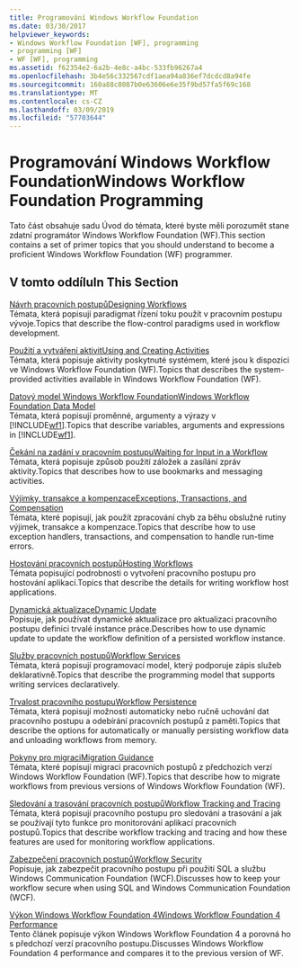 ```yaml
---
title: Programování Windows Workflow Foundation
ms.date: 03/30/2017
helpviewer_keywords:
- Windows Workflow Foundation [WF], programming
- programming [WF]
- WF [WF], programming
ms.assetid: f62354e2-6a2b-4e8c-a4bc-533fb96267a4
ms.openlocfilehash: 3b4e56c332567cdf1aea94a836ef7dcdcd8a94fe
ms.sourcegitcommit: 160a88c8087b0e63606e6e35f9bd57fa5f69c168
ms.translationtype: MT
ms.contentlocale: cs-CZ
ms.lasthandoff: 03/09/2019
ms.locfileid: "57703644"
---
```

# <a name="windows-workflow-foundation-programming"></a><span data-ttu-id="ea4e4-102">Programování Windows Workflow Foundation</span><span class="sxs-lookup"><span data-stu-id="ea4e4-102">Windows Workflow Foundation Programming</span></span>
<span data-ttu-id="ea4e4-103">Tato část obsahuje sadu Úvod do témata, které byste měli porozumět stane zdatní programátor Windows Workflow Foundation (WF).</span><span class="sxs-lookup"><span data-stu-id="ea4e4-103">This section contains a set of primer topics that you should understand to become a proficient Windows Workflow Foundation (WF) programmer.</span></span>  
  
## <a name="in-this-section"></a><span data-ttu-id="ea4e4-104">V tomto oddílu</span><span class="sxs-lookup"><span data-stu-id="ea4e4-104">In This Section</span></span>  
 [<span data-ttu-id="ea4e4-105">Návrh pracovních postupů</span><span class="sxs-lookup"><span data-stu-id="ea4e4-105">Designing Workflows</span></span>](designing-workflows.md)  
 <span data-ttu-id="ea4e4-106">Témata, která popisují paradigmat řízení toku použít v pracovním postupu vývoje.</span><span class="sxs-lookup"><span data-stu-id="ea4e4-106">Topics that describe the flow-control paradigms used in workflow development.</span></span>  
  
 [<span data-ttu-id="ea4e4-107">Použití a vytváření aktivit</span><span class="sxs-lookup"><span data-stu-id="ea4e4-107">Using and Creating Activities</span></span>](using-and-creating-activities.md)  
 <span data-ttu-id="ea4e4-108">Témata, která popisuje aktivity poskytnuté systémem, které jsou k dispozici ve Windows Workflow Foundation (WF).</span><span class="sxs-lookup"><span data-stu-id="ea4e4-108">Topics that describes the system-provided activities available in Windows Workflow Foundation (WF).</span></span>  
  
 [<span data-ttu-id="ea4e4-109">Datový model Windows Workflow Foundation</span><span class="sxs-lookup"><span data-stu-id="ea4e4-109">Windows Workflow Foundation Data Model</span></span>](data-model.md)  
 <span data-ttu-id="ea4e4-110">Témata, která popisují proměnné, argumenty a výrazy v [!INCLUDE[wf1](../../../includes/wf1-md.md)].</span><span class="sxs-lookup"><span data-stu-id="ea4e4-110">Topics that describe variables, arguments and expressions in [!INCLUDE[wf1](../../../includes/wf1-md.md)].</span></span>  
  
 [<span data-ttu-id="ea4e4-111">Čekání na zadání v pracovním postupu</span><span class="sxs-lookup"><span data-stu-id="ea4e4-111">Waiting for Input in a Workflow</span></span>](waiting-for-input-in-a-workflow.md)  
 <span data-ttu-id="ea4e4-112">Témata, která popisuje způsob použití záložek a zasílání zpráv aktivity.</span><span class="sxs-lookup"><span data-stu-id="ea4e4-112">Topics that describes how to use bookmarks and messaging activities.</span></span>  
  
 [<span data-ttu-id="ea4e4-113">Výjimky, transakce a kompenzace</span><span class="sxs-lookup"><span data-stu-id="ea4e4-113">Exceptions, Transactions, and Compensation</span></span>](exceptions-transactions-and-compensation.md)  
 <span data-ttu-id="ea4e4-114">Témata, které popisují, jak použít zpracování chyb za běhu obslužné rutiny výjimek, transakce a kompenzace.</span><span class="sxs-lookup"><span data-stu-id="ea4e4-114">Topics that describe how to use exception handlers, transactions, and compensation to handle run-time errors.</span></span>  
  
 [<span data-ttu-id="ea4e4-115">Hostování pracovních postupů</span><span class="sxs-lookup"><span data-stu-id="ea4e4-115">Hosting Workflows</span></span>](hosting-workflows.md)  
 <span data-ttu-id="ea4e4-116">Témata popisující podrobnosti o vytvoření pracovního postupu pro hostování aplikací.</span><span class="sxs-lookup"><span data-stu-id="ea4e4-116">Topics that describe the details for writing workflow host applications.</span></span>  
  
 [<span data-ttu-id="ea4e4-117">Dynamická aktualizace</span><span class="sxs-lookup"><span data-stu-id="ea4e4-117">Dynamic Update</span></span>](dynamic-update.md)  
 <span data-ttu-id="ea4e4-118">Popisuje, jak používat dynamické aktualizace pro aktualizaci pracovního postupu definici trvalé instance práce.</span><span class="sxs-lookup"><span data-stu-id="ea4e4-118">Describes how to use dynamic update to update the workflow definition of a persisted workflow instance.</span></span>  
  
 [<span data-ttu-id="ea4e4-119">Služby pracovních postupů</span><span class="sxs-lookup"><span data-stu-id="ea4e4-119">Workflow Services</span></span>](../wcf/feature-details/workflow-services.md)  
 <span data-ttu-id="ea4e4-120">Témata, která popisují programovací model, který podporuje zápis služeb deklarativně.</span><span class="sxs-lookup"><span data-stu-id="ea4e4-120">Topics that describe the programming model that supports writing services declaratively.</span></span>  
  
 [<span data-ttu-id="ea4e4-121">Trvalost pracovního postupu</span><span class="sxs-lookup"><span data-stu-id="ea4e4-121">Workflow Persistence</span></span>](workflow-persistence.md)  
 <span data-ttu-id="ea4e4-122">Témata, která popisují možnosti automaticky nebo ručně uchování dat pracovního postupu a odebírání pracovních postupů z paměti.</span><span class="sxs-lookup"><span data-stu-id="ea4e4-122">Topics that describe the options for automatically or manually persisting workflow data and unloading workflows from memory.</span></span>  
  
 [<span data-ttu-id="ea4e4-123">Pokyny pro migraci</span><span class="sxs-lookup"><span data-stu-id="ea4e4-123">Migration Guidance</span></span>](migration-guidance.md)  
 <span data-ttu-id="ea4e4-124">Témata, které popisují migraci pracovních postupů z předchozích verzí Windows Workflow Foundation (WF).</span><span class="sxs-lookup"><span data-stu-id="ea4e4-124">Topics that describe how to migrate workflows from previous versions of Windows Workflow Foundation (WF).</span></span>  
  
 [<span data-ttu-id="ea4e4-125">Sledování a trasování pracovních postupů</span><span class="sxs-lookup"><span data-stu-id="ea4e4-125">Workflow Tracking and Tracing</span></span>](workflow-tracking-and-tracing.md)  
 <span data-ttu-id="ea4e4-126">Témata, která popisují pracovního postupu pro sledování a trasování a jak se používají tyto funkce pro monitorování aplikací pracovních postupů.</span><span class="sxs-lookup"><span data-stu-id="ea4e4-126">Topics that describe workflow tracking and tracing and how these features are used for monitoring workflow applications.</span></span>  
  
 [<span data-ttu-id="ea4e4-127">Zabezpečení pracovních postupů</span><span class="sxs-lookup"><span data-stu-id="ea4e4-127">Workflow Security</span></span>](workflow-security.md)  
 <span data-ttu-id="ea4e4-128">Popisuje, jak zabezpečit pracovního postupu při použití SQL a službu Windows Communication Foundation (WCF).</span><span class="sxs-lookup"><span data-stu-id="ea4e4-128">Discusses how to keep your workflow secure when using SQL and Windows Communication Foundation (WCF).</span></span>  
  
 [<span data-ttu-id="ea4e4-129">Výkon Windows Workflow Foundation 4</span><span class="sxs-lookup"><span data-stu-id="ea4e4-129">Windows Workflow Foundation 4 Performance</span></span>](performance.md)  
 <span data-ttu-id="ea4e4-130">Tento článek popisuje výkon Windows Workflow Foundation 4 a porovná ho s předchozí verzí pracovního postupu.</span><span class="sxs-lookup"><span data-stu-id="ea4e4-130">Discusses Windows Workflow Foundation 4 performance and compares it to the previous version of WF.</span></span>
